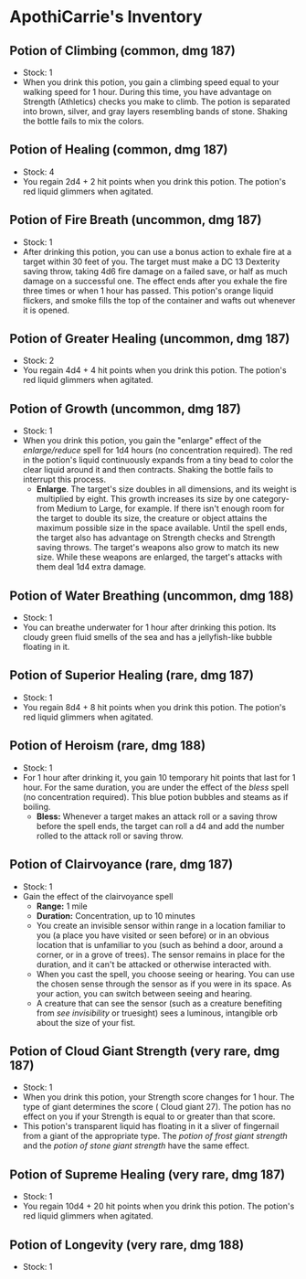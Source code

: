 # ApothiCarrie's Inventory

## Potion of Climbing (common, dmg 187)
  * Stock: 1
  * When you drink this potion, you gain a climbing speed equal to your walking speed for 1 hour. During this time, you have advantage on Strength (Athletics) checks you make to climb. The potion is separated into brown, silver, and gray layers resembling bands of stone. Shaking the bottle fails to mix the colors.

## Potion of Healing (common, dmg 187)
  * Stock: 4
  * You regain 2d4 + 2 hit points when you drink this potion. The potion's red liquid glimmers when agitated.

## Potion of Fire Breath (uncommon, dmg 187)
  * Stock: 1
  * After drinking this potion, you can use a bonus action to exhale fire at a target within 30 feet of you. The target must make a DC 13 Dexterity saving throw, taking 4d6 fire damage on a failed save, or half as much damage on a successful one. The effect ends after you exhale the fire three times or when 1 hour has passed. This potion's orange liquid flickers, and smoke fills the top of the container and wafts out whenever it is opened.

## Potion of Greater Healing (uncommon, dmg 187)
  * Stock: 2
  * You regain 4d4 + 4 hit points when you drink this potion. The potion's red liquid glimmers when agitated.

## Potion of Growth (uncommon, dmg 187)
  * Stock: 1
  *  When you drink this potion, you gain the "enlarge" effect of the *enlarge/reduce* spell for 1d4 hours (no concentration required). The red in the potion's liquid continuously expands from a tiny bead to color the clear liquid around it and then contracts. Shaking the bottle fails to interrupt this process.
      * **Enlarge**. The target's size doubles in all dimensions, and its weight is multiplied by eight. This growth increases its size by one category- from Medium to Large, for example. If there isn't enough room for the target to double its size, the creature or object attains the maximum possible size in the space available. Until the spell ends, the target also has advantage on Strength checks and Strength saving throws. The target's weapons also grow to match its new size. While these weapons are enlarged, the target's attacks with them deal 1d4 extra damage.

## Potion of Water Breathing (uncommon, dmg 188)
  * Stock: 1
  * You can breathe underwater for 1 hour after drinking this potion. Its cloudy green fluid smells of the sea and has a jellyfish-like bubble floating in it.

## Potion of Superior Healing (rare, dmg 187)
  * Stock: 1
  * You regain 8d4 + 8 hit points when you drink this potion. The potion's red liquid glimmers when agitated.

## Potion of Heroism (rare, dmg 188)
  * Stock: 1
  * For 1 hour after drinking it, you gain 10 temporary hit points that last for 1 hour. For the same duration, you are under the effect of the *bless* spell (no concentration required). This blue potion bubbles and steams as if boiling.
      * **Bless:** Whenever a target makes an attack roll or a saving throw before the spell ends, the target can roll a d4 and add the number rolled to the attack roll or saving throw.

## Potion of Clairvoyance (rare, dmg 187)
  * Stock: 1
  * Gain the effect of the clairvoyance spell
    * **Range:** 1 mile
    * **Duration:** Concentration, up to 10 minutes
    * You create an invisible sensor within range in a location familiar to you (a place you have visited or seen before) or in an obvious location that is unfamiliar to you (such as behind a door, around a corner, or in a grove of trees). The sensor remains in place for the duration, and it can't be attacked or otherwise interacted with.
    * When you cast the spell, you choose seeing or hearing. You can use the chosen sense through the sensor as if you were in its space. As your action, you can switch between seeing and hearing.
    * A creature that can see the sensor (such as a creature benefiting from *see invisibility* or truesight) sees a luminous, intangible orb about the size of your fist.

## Potion of Cloud Giant Strength (very rare, dmg 187)
  * Stock: 1
  * When you drink this potion, your Strength score changes for 1 hour. The type of giant determines the score ( Cloud giant 27). The potion has no effect on you if your Strength is equal to or greater than that score.
  * This potion's transparent liquid has floating in it a sliver of fingernail from a giant of the appropriate type. The *potion of frost giant strength* and the *potion of stone giant strength* have the same effect.

## Potion of Supreme Healing (very rare, dmg 187)
  * Stock: 1
  * You regain 10d4 + 20 hit points when you drink this potion. The potion's red liquid glimmers when agitated.

## Potion of Longevity (very rare, dmg 188)
  * Stock: 1
